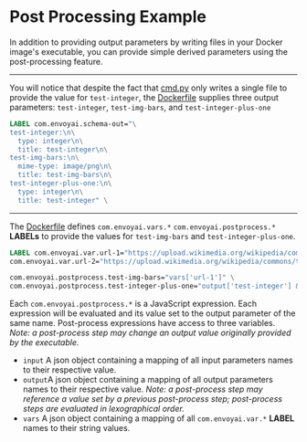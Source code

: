 # Post Processing Example

In addition to providing output parameters by writing files in your Docker image's executable, you can provide simple derived parameters using the post-processing feature.

---

You will notice that despite the fact that [cmd.py](cmd.py) only writes a single file to provide the value for `test-integer`, the [Dockerfile](Dockerfile) supplies three output parameters: `test-integer`, `test-img-bars`, and `test-integer-plus-one`
```Dockerfile
LABEL com.envoyai.schema-out="\
test-integer:\n\
  type: integer\n\
  title: test-integer\n\
test-img-bars:\n\
  mime-type: image/png\n\
  title: test-img-bars\n\
test-integer-plus-one:\n\
  type: integer\n\
  title: test-integer" \
```

---

The [Dockerfile](Dockerfile) defines `com.envoyai.vars.*` `com.envoyai.postprocess.*` __LABELs__ to provide the values for `test-img-bars` and `test-integer-plus-one`.
```Dockerfile
LABEL com.envoyai.var.url-1="https://upload.wikimedia.org/wikipedia/commons/thumb/6/66/SMPTE_Color_Bars.svg/329px-SMPTE_Color_Bars.svg.png" \
com.envoyai.var.url-2="https://upload.wikimedia.org/wikipedia/commons/thumb/c/c4/PM5544_with_non-PAL_signals.png/320px-PM5544_with_non-PAL_signals.png" \

com.envoyai.postprocess.test-img-bars="vars['url-1']" \
com.envoyai.postprocess.test-integer-plus-one="output['test-integer'] && output['test-integer']+1"
```

Each `com.envoyai.postprocess.*` is a JavaScript expression. Each expression will be evaluated and its value set to the output parameter of the same name. Post-process expressions have access to three variables. _Note: a post-process step may change an output value originally provided by the executable._
  * `input` A json object containing a mapping of all input parameters names to their respective value.
  * `output`A json object containing a mapping of all output parameters names to their respective value. _Note: a post-process step may reference a value set by a previous post-process step; post-process steps are evaluated in lexographical order._  
  * `vars` A json object containing a mapping of all `com.envoyai.var.*` __LABEL__ names to their string values.